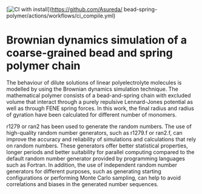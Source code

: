 [![CI with install](https://github.com/Asureda/bead-spring-polymer/actions/workflows/ci_compile.yml/badge.svg)](https://github.com/Asureda/
bead-spring-polymer/actions/workflows/ci_compile.yml)

# Brownian dynamics simulation of a coarse-grained bead and  spring polymer chain
The behaviour of dilute solutions of linear polyelectrolyte molecules is modelled by using the 
Brownian dynamics simulation technique. The mathematical polymer consists of a bead-and-spring chain with 
excluded volume that interact through a purely repulsive Lennard-Jones potential as well as through FENE 
spring forces. In this work, the final radius and radius of gyration have been calculated for different number of 
monomers.

r1279 or ran2 has been used to generate the random numbers. The use of high-quality random number generators, such as r1279.f or ran2.f, can improve the accuracy and reliability of simulations and calculations that rely on random numbers. These generators offer better statistical properties, longer periods and better suitability for parallel computing compared to the default random number generator provided by programming languages such as Fortran. In addition, the use of independent random number generators for different purposes, such as generating starting configurations or performing Monte Carlo sampling, can help to avoid correlations and biases in the generated number sequences.
